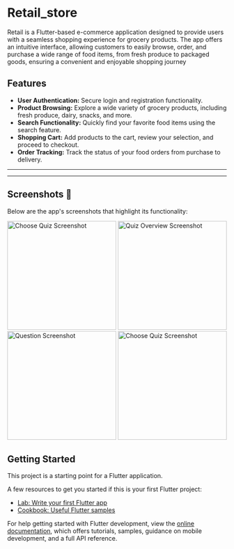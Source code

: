 # Retail_store
Retail is a Flutter-based e-commerce application designed to provide users with a seamless shopping experience for grocery products. The app offers an intuitive interface, allowing customers to easily browse, order, and purchase a wide range of food items, from fresh produce to packaged goods, ensuring a convenient and enjoyable shopping journey
## Features
- **User Authentication:** Secure login and registration functionality.
- **Product Browsing:**  Explore a wide variety of grocery products, including fresh produce, dairy, snacks, and more.
- **Search Functionality:** Quickly find your favorite food items using the search feature.
- **Shopping Cart:** Add products to the cart, review your selection, and proceed to checkout.
- **Order Tracking:**  Track the status of your food orders from purchase to delivery.


---

---

## Screenshots 📸
Below are the app's screenshots that highlight its functionality:


<img src="https://github.com/user-attachments/assets/4d6224e2-9152-41ea-b502-907b5fb0feb6" alt="Choose Quiz Screenshot" width="250"> <img src="https://github.com/user-attachments/assets/7738111f-c824-4bbc-8c1e-57edcdbf9447" alt="Quiz Overview Screenshot" width="250"> <img src="https://github.com/user-attachments/assets/c7524d45-c341-44fc-8888-1e0d701e6c37" alt="Question Screenshot" width="250"> <img src="https://github.com/user-attachments/assets/687c6030-6f68-471f-84c1-fc6add53412a" alt="Choose Quiz Screenshot" width="250">

## Getting Started

This project is a starting point for a Flutter application.

A few resources to get you started if this is your first Flutter project:

- [Lab: Write your first Flutter app](https://docs.flutter.dev/get-started/codelab)
- [Cookbook: Useful Flutter samples](https://docs.flutter.dev/cookbook)

For help getting started with Flutter development, view the
[online documentation](https://docs.flutter.dev/), which offers tutorials,
samples, guidance on mobile development, and a full API reference.
